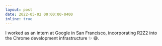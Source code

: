 ```yaml
---
layout: post
date: 2022-05-02 00:00:00-0400
inline: true
---
```


I worked as an intern at Google in San Francisco, incorporating R2Z2 into the Chrome development infrastructure :sparkles: :smile:.
